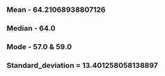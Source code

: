 ### Mean - 64.21068938807126<br>
### Median - 64.0<br>
### Mode - 57.0 & 59.0<br>
### Standard_deviation = 13.401258058138897
